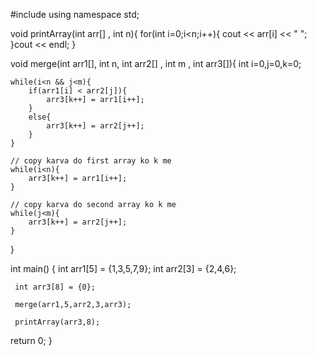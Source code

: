 #include<iostream>
using namespace std;

void printArray(int arr[] , int n){
    for(int i=0;i<n;i++){
        cout << arr[i] << " ";
    }cout << endl;
}    

void merge(int arr1[], int n, int arr2[] , int m , int arr3[]){
    int i=0,j=0,k=0;

    while(i<n && j<m){
        if(arr1[i] < arr2[j]){
            arr3[k++] = arr1[i++];
        }
        else{
            arr3[k++] = arr2[j++];
        }
    }

    // copy karva do first array ko k me
    while(i<n){
        arr3[k++] = arr1[i++];
    }

    // copy karva do second array ko k me
    while(j<m){
        arr3[k++] = arr2[j++];
    }
}    

int main()
{
     int arr1[5] = {1,3,5,7,9};
     int arr2[3] = {2,4,6};

     int arr3[8] = {0};

     merge(arr1,5,arr2,3,arr3);

     printArray(arr3,8);
    
return 0;
}